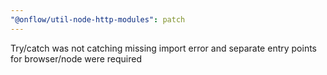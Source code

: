 ```yaml
---
"@onflow/util-node-http-modules": patch
---
```


Try/catch was not catching missing import error and separate entry points for browser/node were required
